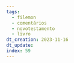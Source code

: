 ```yaml
---
tags:
  - filemon
  - comentários
  - novotestamento
  - livro
dt_creation: 2023-11-16
dt_update: 
index: 59
---
```

